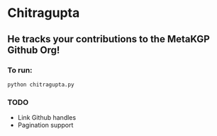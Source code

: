 # Chitragupta

## He tracks your contributions to the MetaKGP Github Org!

### To run:

`python chitragupta.py`

### TODO
 
 * Link Github handles
 * Pagination support
